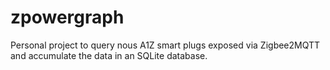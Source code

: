 # zpowergraph

Personal project to query nous A1Z smart plugs exposed via Zigbee2MQTT and accumulate the data in an SQLite database.
